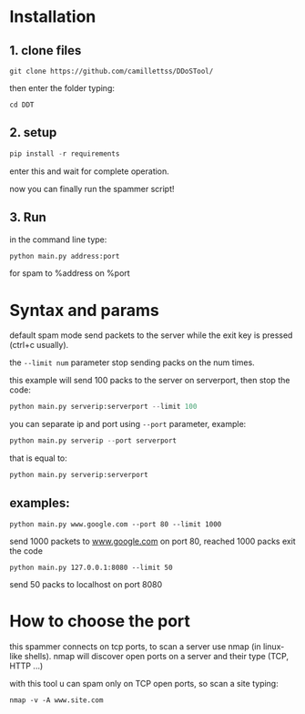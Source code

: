 <h1>Installation</h1>

## 1. clone files

```shell
git clone https://github.com/camillettss/DDoSTool/
```
then enter the folder typing:
```shell
cd DDT
```

## 2. setup 
```python
pip install -r requirements
```
enter this and wait for complete operation.

now you can finally run the spammer script!

## 3. Run
in the command line type:
```python
python main.py address:port
```
for spam to %address on %port

# Syntax and params

default spam mode send packets to the server while the exit key is pressed 
(ctrl+c usually).

the `--limit num` parameter stop sending packs on the num times.

this example will send 100 packs to the server on serverport, then stop the code:

```python
python main.py serverip:serverport --limit 100
```

you can separate ip and port using `--port` parameter, example:

```python
python main.py serverip --port serverport
```
that is equal to:
```python
python main.py serverip:serverport
```

## examples:

```shell
python main.py www.google.com --port 80 --limit 1000
```
send 1000 packets to www.google.com on port 80, reached 1000 packs exit the code

```shell
python main.py 127.0.0.1:8080 --limit 50
```
send 50 packs to localhost on port 8080

# How to choose the port

this spammer connects on tcp ports, to scan a server use nmap (in linux-like shells). nmap will discover open ports on a server and their type (TCP, HTTP ...)

with this tool u can spam only on TCP open ports, so scan a site typing:

```shell
nmap -v -A www.site.com 
```